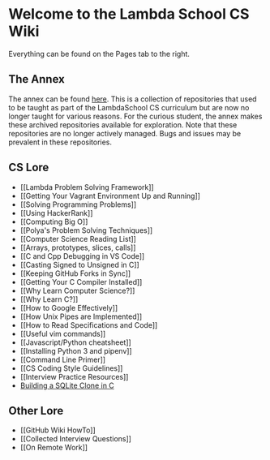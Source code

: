 # Welcome to the Lambda School CS Wiki

Everything can be found on the Pages tab to the right.

## The Annex
The annex can be found [here](https://github.com/LambdaSchool/CS-Wiki/wiki/The-Learning-Annex). This is a collection of repositories that used to be taught as part of the LambdaSchool CS curriculum but are now no longer taught for various reasons. For the curious student, the annex makes these archived repositories available for exploration. Note that these repositories are no longer actively managed. Bugs and issues may be prevalent in these repositories.

## CS Lore

* [[Lambda Problem Solving Framework]]
* [[Getting Your Vagrant Environment Up and Running]]
* [[Solving Programming Problems]]
* [[Using HackerRank]]
* [[Computing Big O]]
* [[Polya's Problem Solving Techniques]]
* [[Computer Science Reading List]]
* [[Arrays, prototypes, slices, calls]]
* [[C and Cpp Debugging in VS Code]]
* [[Casting Signed to Unsigned in C]]
* [[Keeping GitHub Forks in Sync]]
* [[Getting Your C Compiler Installed]]
* [[Why Learn Computer Science?]]
* [[Why Learn C?]]
* [[How to Google Effectively]]
* [[How Unix Pipes are Implemented]]
* [[How to Read Specifications and Code]]
* [[Useful vim commands]]
* [[Javascript/Python cheatsheet]]
* [[Installing Python 3 and pipenv]]
* [[Command Line Primer]]
* [[CS Coding Style Guidelines]]
* [[Interview Practice Resources]]
* [Building a SQLite Clone in C](https://cstack.github.io/db_tutorial/)

## Other Lore

* [[GitHub Wiki HowTo]]
* [[Collected Interview Questions]]
* [[On Remote Work]]

